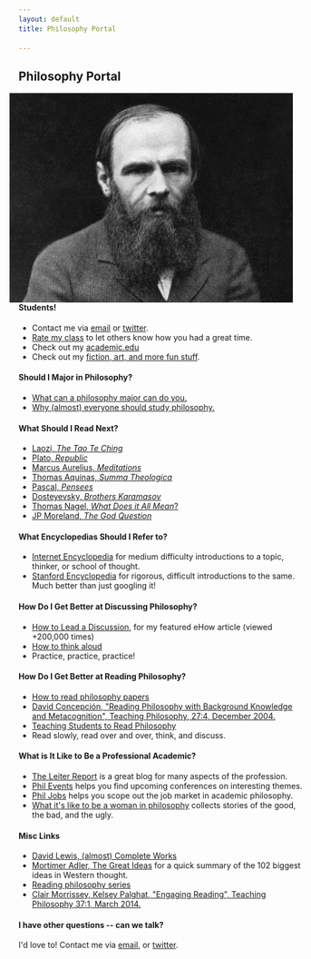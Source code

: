 ```yaml
---
layout: default
title: Philosophy Portal

--- 
```


## Philosophy Portal ##

<img src="/img/fyodor.jpeg" alt="Dosteyevsky" align="right" hspace="20">

#### Students! ####
- Contact me via [email](keith.buhler@uky.edu) or [twitter](https://twitter.com/Keith_Buhler). 
- [Rate my class](http://www.ratemyprofessors.com/ShowRatingsjsp?tid=1822771) to let others know how you had a great time.
- Check out my [academic.edu](https://uky.academia.edu/KeithBuhler)
- Check out my [fiction, art, and more fun stuff](/fun/).

#### Should I Major in Philosophy? ####
* [What can a philosophy major can do you.](/fun/philosophy-major)
* [Why (almost) everyone should study philosophy.](http://www.whystudyphilosophy.com)

#### What Should I Read Next?  ####
* [Laozi, *The Tao Te Ching*](http://www.sacred-texts.com/tao/taote.htm)
* [Plato, *Republic*](http://www.perseus.tufts.edu/hopper/text?doc=Perseus:text:1999.01.0168)
* [Marcus Aurelius, *Meditations*](http://classics.mit.edu/Antoninus/meditations.1.one.html)
* [Thomas Aquinas, *Summa Theologica*](http://www.newadvent.org/summa/)
* [Pascal, *Pensees*](http://www.ccel.org/ccel/pascal/pensees.ii.html)
* [Dosteyevsky, *Brothers Karamasov*](http://www.gutenberg.org/files/28054/28054-h/28054-h.html)
* [Thomas Nagel, *What Does it All Mean*?](http://sjmse-library.sch.ng/E-Books%20Phil/WHAT%20DOES%20IT%20ALL%20MEAN_.pdf)
* [JP Moreland, *The God Question*](https://books.google.com/books?id=o7dGOrvdojUC&pg=PA4&lpg=PA4&dq=the+god+question+moreland&source=bl&ots=wraAQEf13U&sig=U3Ci1yLS92sc7YoM1gCWIgNVKTA&hl=en&sa=X&ved=0ahUKEwj-k_X1jP_JAhVGy2MKHU6bBiMQ6AEISzAG#v=onepage&q=the%20god%20question%20moreland&f=false)

#### What Encyclopedias Should I Refer to? ####
* [Internet Encyclopedia](http://www.iep.utm.edu/) for medium difficulty introductions to a topic, thinker, or school of thought.
* [Stanford Encyclopedia](http://plato.stanford.edu/) for rigorous, difficult introductions to the same. Much better than just googling it!


#### How Do I Get Better at Discussing Philosophy? ####
* [How to Lead a Discussion](http://www.wikihow.com/Lead-a-Discussion), for  my featured eHow article (viewed +200,000 times)
* [How to think aloud](http://www.elon.edu/docs/e-web/academics/teaching/tlconference/Making%20Thinking%20Manifest%20Through%20Think%20Alouds.pdf)
* Practice, practice, practice!   

#### How Do I Get Better at Reading Philosophy? 
* [How to read philosophy papers](https://sites.google.com/a/wellesley.edu/pinkguidetophilosophy/how-to-read)
* [David Concepción, "Reading Philosophy with Background Knowledge and Metacognition", Teaching Philosophy, 27:4, December 2004.](http://writing.dawsoncollege.qc.ca/wp-content/uploads/2011/09/Reading-Philosophy-Concepcion-2004.pdf)
* [Teaching Students to Read Philosophy](http://www.pdcnet.org/collection/show?id=teachphil_2004_0027_0004_0351_0368&file_type=pdf)
* Read slowly, read over and over, think, and discuss.


#### What is It Like to Be a Professional Academic?
* [The Leiter Report](http://www.leiterreport.com) is a great blog for many aspects of the profession.
* [Phil Events](http://philevents.org/) helps you find upcoming conferences on interesting themes.
* [Phil Jobs](http://philjobs.org/) helps you scope out the job market in academic philosophy.
* [What it's like to be a woman in philosophy](https://beingawomaninphilosophy.wordpress.com/) collects stories of the good, the bad, and the ugly. 

#### Misc Links
* [David Lewis, (almost) Complete Works](http://www.andrewmbailey.com/dkl/)
* [Mortimer Adler, The Great Ideas](http://www.thegreatideas.org/greatideas1.html) for a quick summary of the 102 biggest ideas in Western thought. 
* [Reading philosophy series](http://www.wiley.com/WileyCDA/Section/id-404050.html)
* [Clair Morrissey, Kelsey Palghat, "Engaging Reading", Teaching Philosophy 37:1, March 2014.](http://works.bepress.com/clair_morrissey/4/)

#### I have other questions -- can we talk? ####

I'd love to! Contact me via [email](keith.buhler@uky.edu), or [twitter](https://twitter.com/Keith_Buhler). 
